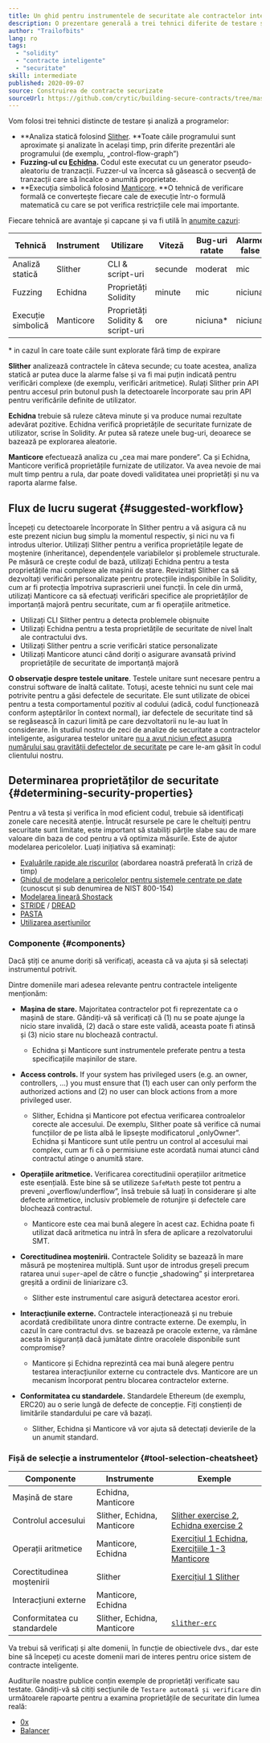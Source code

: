 ```yaml
---
title: Un ghid pentru instrumentele de securitate ale contractelor inteligente
description: O prezentare generală a trei tehnici diferite de testare și analiză a programelor
author: "Trailofbits"
lang: ro
tags:
  - "solidity"
  - "contracte inteligente"
  - "securitate"
skill: intermediate
published: 2020-09-07
source: Construirea de contracte securizate
sourceUrl: https://github.com/crytic/building-secure-contracts/tree/master/program-analysis
---
```


Vom folosi trei tehnici distincte de testare și analiză a programelor:

- **Analiza statică folosind [Slither](/developers/tutorials/how-to-use-slither-to-find-smart-contract-bugs/). **Toate căile programului sunt aproximate și analizate în același timp, prin diferite prezentări ale programului (de exemplu, „control-flow-graph”)
- **Fuzzing-ul cu [Echidna](/developers/tutorials/how-to-use-echidna-to-test-smart-contracts/).** Codul este executat cu un generator pseudo-aleatoriu de tranzacții. Fuzzer-ul va încerca să găsească o secvență de tranzacții care să încalce o anumită proprietate.
- **Execuția simbolică folosind [Manticore](/developers/tutorials/how-to-use-manticore-to-find-smart-contract-bugs/). **O tehnică de verificare formală ce convertește fiecare cale de execuție într-o formulă matematică cu care se pot verifica restricțiile cele mai importante.

Fiecare tehnică are avantaje și capcane și va fi utilă în [anumite cazuri](#determining-security-properties):

| Tehnică            | Instrument | Utilizare                         | Viteză  | Bug-uri ratate | Alarme false |
| ------------------ | ---------- | --------------------------------- | ------- | -------------- | ------------ |
| Analiză statică    | Slither    | CLI & script-uri                  | secunde | moderat        | mic          |
| Fuzzing            | Echidna    | Proprietăți Solidity              | minute  | mic            | niciuna      |
| Execuție simbolică | Manticore  | Proprietăți Solidity & script-uri | ore     | niciuna\*      | niciuna      |

\* in cazul în care toate căile sunt explorate fără timp de expirare

**Slither** analizează contractele în câteva secunde; cu toate acestea, analiza statică ar putea duce la alarme false și va fi mai puțin indicată pentru verificări complexe (de exemplu, verificări aritmetice). Rulați Slither prin API pentru accesul prin butonul push la detectoarele încorporate sau prin API pentru verificările definite de utilizator.

**Echidna** trebuie să ruleze câteva minute și va produce numai rezultate adevărat pozitive. Echidna verifică proprietățile de securitate furnizate de utilizator, scrise în Solidity. Ar putea să rateze unele bug-uri, deoarece se bazează pe explorarea aleatorie.

**Manticore** efectuează analiza cu „cea mai mare pondere”. Ca și Echidna, Manticore verifică proprietățile furnizate de utilizator. Va avea nevoie de mai mult timp pentru a rula, dar poate dovedi validitatea unei proprietăți și nu va raporta alarme false.

## Flux de lucru sugerat {#suggested-workflow}

Începeți cu detectoarele încorporate în Slither pentru a vă asigura că nu este prezent niciun bug simplu la momentul respectiv, și nici nu va fi introdus ulterior. Utilizați Slither pentru a verifica proprietățile legate de moștenire (inheritance), dependențele variabilelor și problemele structurale. Pe măsură ce crește codul de bază, utilizați Echidna pentru a testa proprietățile mai complexe ale mașinii de stare. Revizitați Slither ca să dezvoltați verificări personalizate pentru protecțiile indisponibile în Solidity, cum ar fi protecția împotriva suprascrierii unei funcții. În cele din urmă, utilizați Manticore ca să efectuați verificări specifice ale proprietăților de importanță majoră pentru securitate, cum ar fi operațiile aritmetice.

- Utilizați CLI Slither pentru a detecta problemele obișnuite
- Utilizați Echidna pentru a testa proprietățile de securitate de nivel înalt ale contractului dvs.
- Utilizați Slither pentru a scrie verificări statice personalizate
- Utilizați Manticore atunci când doriți o asigurare avansată privind proprietățile de securitate de importanță majoră

**O observație despre testele unitare**. Testele unitare sunt necesare pentru a construi software de înaltă calitate. Totuși, aceste tehnici nu sunt cele mai potrivite pentru a găsi defectele de securitate. Ele sunt utilizate de obicei pentru a testa comportamentul pozitiv al codului (adică, codul funcționează conform așteptărilor în context normal), iar defectele de securitate tind să se regăsească în cazuri limită pe care dezvoltatorii nu le-au luat în considerare. În studiul nostru de zeci de analize de securitate a contractelor inteligente, asigurarea testelor unitare [nu a avut niciun efect asupra numărului sau gravității defectelor de securitate](https://blog.trailofbits.com/2019/08/08/246-findings-from-our-smart-contract-audits-an-executive-summary/) pe care le-am găsit în codul clientului nostru.

## Determinarea proprietăților de securitate {#determining-security-properties}

Pentru a vă testa și verifica în mod eficient codul, trebuie să identificați zonele care necesită atenție. Întrucât resursele pe care le cheltuiți pentru securitate sunt limitate, este important să stabiliți părțile slabe sau de mare valoare din baza de cod pentru a vă optimiza măsurile. Este de ajutor modelarea pericolelor. Luați inițiativa să examinați:

- [Evaluările rapide ale riscurilor](https://infosec.mozilla.org/guidelines/risk/rapid_risk_assessment.html) (abordarea noastră preferată în criză de timp)
- [Ghidul de modelare a pericolelor pentru sistemele centrate pe date](https://csrc.nist.gov/publications/detail/sp/800-154/draft) (cunoscut și sub denumirea de NIST 800-154)
- [Modelarea lineară Shostack](https://www.amazon.com/Threat-Modeling-Designing-Adam-Shostack/dp/1118809998)
- [STRIDE](<https://wikipedia.org/wiki/STRIDE_(security)>) / [DREAD](<https://wikipedia.org/wiki/DREAD_(risk_assessment_model)>)
- [PASTA](https://wikipedia.org/wiki/Threat_model#P.A.S.T.A.)
- [Utilizarea aserțiunilor](https://blog.regehr.org/archives/1091)

### Componente {#components}

Dacă știți ce anume doriți să verificați, aceasta că va ajuta și să selectați instrumentul potrivit.

Dintre domeniile mari adesea relevante pentru contractele inteligente menționăm:

- **Mașina de stare.** Majoritatea contractelor pot fi reprezentate ca o mașină de stare. Gândiți-vă să verificați că (1) nu se poate ajunge la nicio stare invalidă, (2) dacă o stare este validă, aceasta poate fi atinsă și (3) nicio stare nu blochează contractul.

  - Echidna și Manticore sunt instrumentele preferate pentru a testa specificațiile mașinilor de stare.

- **Access controls.** If your system has privileged users (e.g. an owner, controllers, ...) you must ensure that (1) each user can only perform the authorized actions and (2) no user can block actions from a more privileged user.

  - Slither, Echidna și Manticore pot efectua verificarea controalelor corecte ale accesului. De exemplu, Slither poate să verifice că numai funcțiilor de pe lista albă le lipsește modificatorul „onlyOwner”. Echidna și Manticore sunt utile pentru un control al accesului mai complex, cum ar fi că o permisiune este acordată numai atunci când contractul atinge o anumită stare.

- **Operațiile aritmetice.** Verificarea corectitudinii operațiilor aritmetice este esențială. Este bine să se utilizeze `SafeMath` peste tot pentru a preveni „overflow/underflow”, însă trebuie să luați în considerare și alte defecte aritmetice, inclusiv problemele de rotunjire și defectele care blochează contractul.

  - Manticore este cea mai bună alegere în acest caz. Echidna poate fi utilizat dacă aritmetica nu intră în sfera de aplicare a rezolvatorului SMT.

- **Corectitudinea moștenirii.** Contractele Solidity se bazează în mare măsură pe moștenirea multiplă. Sunt ușor de introdus greșeli precum ratarea unui `super`-apel de către o funcție „shadowing” și interpretarea greșită a ordinii de liniarizare c3.

  - Slither este instrumentul care asigură detectarea acestor erori.

- **Interacțiunile externe.** Contractele interacționează și nu trebuie acordată credibilitate unora dintre contracte externe. De exemplu, în cazul în care contractul dvs. se bazează pe oracole externe, va rămâne acesta în siguranță dacă jumătate dintre oracolele disponibile sunt compromise?

  - Manticore și Echidna reprezintă cea mai bună alegere pentru testarea interacțiunilor externe cu contractele dvs. Manticore are un mecanism încorporat pentru blocarea contractelor externe.

- **Conformitatea cu standardele.** Standardele Ethereum (de exemplu, ERC20) au o serie lungă de defecte de concepție. Fiți conștienți de limitările standardului pe care vă bazați.
  - Slither, Echidna și Manticore vă vor ajuta să detectați devierile de la un anumit standard.

### Fișă de selecție a instrumentelor {#tool-selection-cheatsheet}

| Componente                   | Instrumente                 | Exemple                                                                                                                                                                                                                                                           |
| ---------------------------- | --------------------------- | ----------------------------------------------------------------------------------------------------------------------------------------------------------------------------------------------------------------------------------------------------------------- |
| Mașină de stare              | Echidna, Manticore          |                                                                                                                                                                                                                                                                   |
| Controlul accesului          | Slither, Echidna, Manticore | [Slither exercise 2](https://github.com/crytic/building-secure-contracts/blob/master/program-analysis/slither/exercise2.md), [Echidna exercise 2](https://github.com/crytic/building-secure-contracts/blob/master/program-analysis/echidna/Exercise-2.md)         |
| Operații aritmetice          | Manticore, Echidna          | [Exercițiul 1 Echidna](https://github.com/crytic/building-secure-contracts/blob/master/program-analysis/echidna/Exercise-1.md), [Exercițiile 1-3 Manticore](https://github.com/crytic/building-secure-contracts/tree/master/program-analysis/manticore/exercises) |
| Corectitudinea moștenirii    | Slither                     | [Exercițiul 1 Slither](https://github.com/crytic/building-secure-contracts/blob/master/program-analysis/slither/exercise1.md)                                                                                                                                     |
| Interacțiuni externe         | Manticore, Echidna          |                                                                                                                                                                                                                                                                   |
| Conformitatea cu standardele | Slither, Echidna, Manticore | [`slither-erc`](https://github.com/crytic/slither/wiki/ERC-Conformance)                                                                                                                                                                                           |

Va trebui să verificați și alte domenii, în funcție de obiectivele dvs., dar este bine să începeți cu aceste domenii mari de interes pentru orice sistem de contracte inteligente.

Auditurile noastre publice conțin exemple de proprietăți verificate sau testate. Gândiți-vă să citiți secțiunile de `Testare automată și verificare` din următoarele rapoarte pentru a examina proprietățile de securitate din lumea reală:

- [0x](https://github.com/trailofbits/publications/blob/master/reviews/0x-protocol.pdf)
- [Balancer](https://github.com/trailofbits/publications/blob/master/reviews/BalancerCore.pdf)

